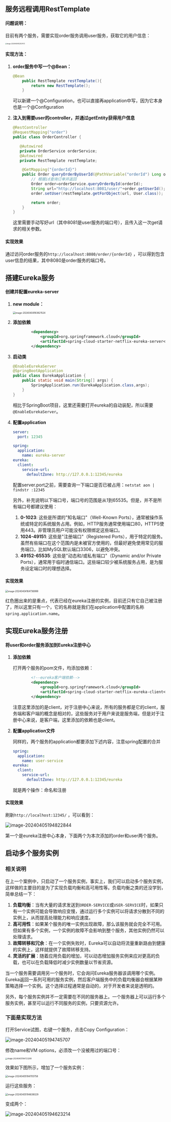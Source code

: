 ## 服务远程调用RestTemplate

#### 问题说明：

目前有两个服务，需要实现order服务调用user服务，获取它的用户信息：

<img src="学习笔记.assets/image-20240404162937473.png" alt="image-20240404162937473" style="zoom:30%;" />

#### 实现方法：

1. **order服务中写一个@Bean：**

   ```java
   @Bean
       public RestTemplate restTemplate(){
           return new RestTemplate();
       }
   ```

   可以新建一个@Configuration，也可以直接再application中写，因为它本身也是一个@Configuration

2. **注入到需要user的controller，并通过getEntity获得用户信息**

   ```java
   @RestController
   @RequestMapping("order")
   public class OrderController {
   
      @Autowired
      private OrderService orderService;
      @Autowired
      private RestTemplate restTemplate;
   
       @GetMapping("{orderId}")
       public Order queryOrderByUserId(@PathVariable("orderId") Long orderId) {
           // 根据id查询订单并返回
           Order order=orderService.queryOrderById(orderId);
           String url="http://localhost:8081/user/"+order.getUserId();
           order.setUser(restTemplate.getForObject(url, User.class));
   
           return order;
       }
   }
   ```

   这里需要手动写好url（其中8081是user服务的端口号），且传入这一次get请求的相关参数。

#### 实现效果

通过访问order服务的`http://localhost:8080/order/{orderId}` ，可以得到包含user信息的结果，其中8080是order服务的端口号。



## 搭建Eureka服务

#### 创建并配置eureka-server

1. **new module：**

   <img src="学习笔记.assets/image-20240404163821524.png" alt="image-20240404163821524" style="zoom:50%;" />

2. **添加依赖**

   ```xml
           <dependency>
               <groupId>org.springframework.cloud</groupId>
               <artifactId>spring-cloud-starter-netflix-eureka-server</artifactId>
           </dependency>
   ```

3. **启动类**

   ```java
   @EnableEurekaServer
   @SpringBootApplication
   public class EurekaApplication {
       public static void main(String[] args) {
           SpringApplication.run(EurekaApplication.class,args);
       }
   }
   ```

   相比于SpringBoot项目，这里还需要打开eureka的自动装配，所以需要`@EnableEurekaServer`。

4. **配置application**

   ```yml
   server:
     port: 12345
   
   spring:
     application:
       name: eureka-server
   eureka:
     client:
       service-url:
         defaultZone: http://127.0.0.1:12345/eureka
   
   ```

   配置server.port之前，需要查询一下端口是否已被占用：`netstat aon | findstr :12345`

   另外，补充说明以下端口号，端口号的范围是从1到65535。但是，并不是所有端口号都建议使用：

   1. **0-1023**: 这些是所谓的"知名端口"（Well-Known Ports），通常被操作系统或特定的系统服务占用。例如，HTTP服务通常使用端口80，HTTPS使用443。非管理员用户可能没有权限绑定这些端口。
   2. **1024-49151**: 这些是"注册端口"（Registered Ports），用于特定的服务。虽然有些端口在这个范围内是未被官方使用的，但最好避免使用常见的服务端口，比如MySQL默认端口3306，以避免冲突。
   3. **49152-65535**: 这些是"动态和/或私有端口"（Dynamic and/or Private Ports），通常用于临时通信端口。这些端口较少被系统服务占用，是为服务设定端口时的理想选择。

#### 实现效果

<img src="学习笔记.assets/image-20240404164736999.png" alt="image-20240404164736999" style="zoom:50%;" />

红色圈出来的是重点，代表已经在eureka注册的实例，目前还只有它自己被注册了，所以这里只有一个，它的名称就是我们在application中配置的名称`spring.application.name`。



## 实现Eureka服务注册

#### 将user和order服务添加到Eureka注册中心

1. **添加依赖**

   打开两个服务的pom文件，均添加依赖：

   ```xml
           <!--eureka客户端依赖-->
           <dependency>
               <groupId>org.springframework.cloud</groupId>
               <artifactId>spring-cloud-starter-netflix-eureka-client</artifactId>
           </dependency>
   ```

   注意这里添加的是client，对于注册中心来说，所有的服务都是它的client，服务端和客户端的概念是相对的，这些服务对于用户来说是服务端，但是对于注册中心来说，是客户端，这里添加的依赖也是client。

2. **配置application文件**

   同样的，两个服务的application都要添加下述内容，注意spring配置的合并

   ```yml
   spring:
     application:
       name: user-service
   eureka:
     client:
       service-url:
         defaultZone: http://127.0.0.1:12345/eureka
   ```

   就是两个操作：命名和注册

#### 实现效果

刷新`http://localhost:12345/` ，可以看到：

![image-20240405194822844](学习笔记.assets/image-20240405194822844.png)

第一个是eureka注册中心本身，下面两个为本次添加的order和user两个服务。

## 启动多个服务实例

### 相关说明

在上一个案例中，只启动了一个服务实例，事实上，我们可以启动多个服务实例，这样做的主要目的是为了实现负载均衡和高可用性等。负载均衡之类的还没学到，简单总结一下：

1. **负载均衡**：当有大量的请求发送到`ORDER-SERVICE`或`USER-SERVICE`时，如果只有一个实例可能会导致响应变慢，通过运行多个实例可以将请求分散到不同的实例上，从而提高处理能力和响应速度。
2. **高可用性**：如果某个服务的唯一实例出现故障，那么该服务就会完全不可用。但如果有多个实例，一个实例的故障不会影响到整个服务，其他实例仍然可以处理请求。
3. **故障转移和冗余**：在一个实例失败时，Eureka可以自动将流量重新路由到健康的实例上，这样就提供了故障转移支持。
4. **灵活的扩展**：随着应用负载的增加，可以动态增加服务实例来应对更高的负载，也可以在负载降低时减少实例数量以节省资源。

当一个服务需要调用另一个服务时，它会询问Eureka服务器该调用哪个实例。Eureka返回一系列可用的服务实例，然后客户端服务中的负载均衡器会根据某种策略选择一个实例。这个选择过程通常是自动的，对于开发者来说是透明的。

另外，每个服务实例并不一定需要在不同的服务器上。一个服务器上可以运行多个服务实例，甚至可以运行不同服务的实例，只要资源允许。

### 下面是实现方法

打开Service试图，右键一个服务，点击Copy Configuration：

![image-20240405194745707](学习笔记.assets/image-20240405194745707.png)

修改name和VM options，必须改一个没被用过的端口号：

<img src="学习笔记.assets/image-20240405194723289.png" alt="image-20240405194723289" style="zoom:40%;" />

效果如下图所示，增加了一个服务实例：

<img src="学习笔记.assets/image-20240405194705758.png" alt="image-20240405194705758" style="zoom:50%;" />

运行这些服务：

<img src="学习笔记.assets/image-20240405194638029.png" alt="image-20240405194638029" style="zoom:50%;" />

变成两个：

![image-20240405194623214](学习笔记.assets/image-20240405194623214.png)
